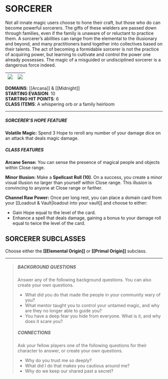 # SORCERER
Not all innate magic users choose to hone their craft, but those who do can become powerful sorcerers. The gifts of these wielders are passed down through families, even if the family is unaware of or reluctant to practice them. A sorcerer’s abilities can range from the elemental to the illusionary and beyond, and many practitioners band together into collectives based on their talents. The act of becoming a formidable sorcerer is not the practice of acquiring power, but learning to cultivate and control the power one already possesses. The magic of a misguided or undisciplined sorcerer is a dangerous force indeed.

| ![](arcana.png) | ![](midnight.png) |
| -------------- | ------------- |

**DOMAINS**: [[Arcana]] & [[Midnight]]  
**STARTING EVASION**: 10  
**STARTING HIT POINTS**: 6  
**CLASS ITEMS**: A whispering orb or a family heirloom

---

##### SORCERER’S HOPE FEATURE
**Volatile Magic:** Spend 3 Hope to reroll any number of your damage dice on an attack that deals magic damage.  

##### CLASS FEATURES
**Arcane Sense:** You can sense the presence of magical people and objects within Close range.  

**Minor Illusion:** Make a **Spellcast Roll (10)**. On a success, you create a minor visual illusion no larger than yourself within Close range. This illusion is convincing to anyone at Close range or farther.  

**Channel Raw Power:** Once per long rest, you can place a domain card from your [[Loadout & Vault|loadout into your vault]] and choose to either:  
- Gain Hope equal to the level of the card.  
- Enhance a spell that deals damage, gaining a bonus to your damage roll equal to twice the level of the card.  

## SORCERER SUBCLASSES
Choose either the **[[Elemental Origin]]** or **[[Primal Origin]]** subclass.

---

> ##### BACKGROUND QUESTIONS
> Answer any of the following background questions. You can also create your own questions.  
> - What did you do that made the people in your community wary of you?  
> - What mentor taught you to control your untamed magic, and why are they no longer able to guide you?  
> - You have a deep fear you hide from everyone. What is it, and why does it scare you?  
> 
> ##### CONNECTIONS
> Ask your fellow players one of the following questions for their character to answer, or create your own questions.  
> - Why do you trust me so deeply?  
> - What did I do that makes you cautious around me?  
> - Why do we keep our shared past a secret?  